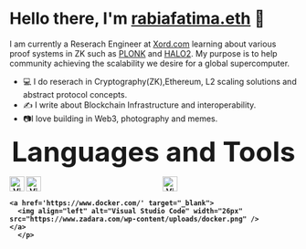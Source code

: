 # **Hello there, I'm** [rabiafatima.eth](https://twitter.com/rabiaf183) 👋

I am currently a Reserach Engineer at [Xord.com](https://xord.com) learning about various proof systems in ZK such as [PLONK](https://github.com/dusk-network/plonk) and [HALO2](https://github.com/zcash/halo2).
My purpose is to help community achieving the scalability we desire for a global supercomputer.

- 💻 I do reserach in Cryptography(ZK),Ethereum, L2 scaling solutions and abstract protocol concepts.
- ✍️  I write about Blockchain Infrastructure and interoperability.
- 📷I love building in Web3, photography and memes.

<p align="center">
<b> <font size="+8">Languages and Tools</font>
</p>
  <p align="center">
  
  <a href='https://ethereum.org/en/developers/docs/' target="_blank">
      <img align="left" alt="Visual Studio Code" width="26px" src="https://upload.wikimedia.org/wikipedia/commons/thumb/0/05/Ethereum_logo_2014.svg/1257px-Ethereum_logo_2014.svg.png" />
    </a>
  <a href='https://www.rust-lang.org/' target="_blank">
      <img align="left" alt="Visual Studio Code" width="26px" src="https://upload.wikimedia.org/wikipedia/commons/thumb/d/d5/Rust_programming_language_black_logo.svg/800px-Rust_programming_language_black_logo.svg.png" />
    </a>
   <a href='https://docs.soliditylang.org/en/v0.8.10/' target="_blank">
      <img align="center" alt="Visual Studio Code" width="26px" src="https://docs.soliditylang.org/en/v0.8.18/_static/logo.svg" />
    </a>
  
    <a href='https://www.docker.com/' target="_blank">
      <img align="left" alt="Visual Studio Code" width="26px" src="https://www.zadara.com/wp-content/uploads/docker.png" />
    </a>
      </p>
    
     
    
  

    
    
